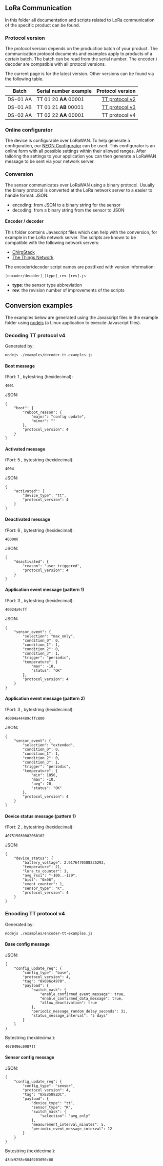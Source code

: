 ## LoRa Communication

In this folder all documentation and scripts related to LoRa communication of the specific product can be found. 

### Protocol version

The protocol version depends on the production batch of your product. The communication protocol documents and examples apply to products of a certain batch. The batch can be read from the serial number. The encoder / decoder are compatible with all protocol versions.

The current page is for the latest version. Other versions can be found via the following table.

| Batch  | Serial number example  | Protocol version  |
|---|---|---:|
| DS-01 AA  | TT 01 20 **AA** 00001 | [TT protocol v2](legacy/protocol_v2) |
| DS-01 AB  | TT 01 21 **AB** 00001 | [TT protocol v3](legacy/protocol_v3) |
| DS-02 AA  | TT 02 22 **AA** 00001 | TT protocol v4 |

### Online configurator

The device is configurable over LoRaWAN. To help generate a configuration, our [NEON Configurator](https://neon-configurator.twtg.io/neon/tt/v3/) can be used. This configurator is an online form with all possible settings within their allowed ranges. After tailoring the settings to your application you can then generate a LoRaWAN message to be sent via your network server.

### Conversion

The sensor communicates over LoRaWAN using a binary protocol. Usually the binary protocol is converted at the LoRa network server to a easier to handle format: JSON.

- encoding: from JSON to a binary string for the sensor
- decoding: from a binary string from the sensor to JSON

#### Encoder / decoder

This folder contains Javascript files which can help with the conversion, for example in the LoRa network server. The scripts are known to be compatible with the following network servers:

- [ChirpStack](https://www.chirpstack.io/)
- [The Things Network](https://www.thethingsnetwork.org/)


The encoder/decoder script names are postfixed with version information: 

	[encoder/decoder]_[type]_rev-[rev].js

- **type**: the sensor type abbreviation
- **rev**: the revision number of improvements of the scripts


## Conversion examples

The examples below are generated using the Javascript files in the example folder using [nodejs](https://nodejs.org/) (a Linux application to execute Javascript files).

### Decoding TT protocol v4

Generated by:
```
nodejs ./examples/decoder-tt-examples.js
```

#### Boot message
fPort: 1
, bytestring (hexidecimal):
```
4001
```
JSON:
```
{
    "boot": {
        "reboot_reason": {
            "major": "config update",
            "minor": ""
        },
        "protocol_version": 4
    }
}
```
#### Activated message
fPort: 5
, bytestring (hexidecimal):
```
4004
```
JSON:
```
{
    "activated": {
        "device_type": "tt",
        "protocol_version": 4
    }
}
```
#### Deactivated message
fPort: 6
, bytestring (hexidecimal):
```
400000
```
JSON:
```
{
    "deactivated": {
        "reason": "user_triggered",
        "protocol_version": 4
    }
}
```
#### Application event message (pattern 1)
fPort: 3
, bytestring (hexidecimal):
```
40024a9cff
```
JSON:
```
{
    "sensor_event": {
        "selection": "max_only",
        "condition_0": 0,
        "condition_1": 1,
        "condition_2": 0,
        "condition_3": 1,
        "trigger": "periodic",
        "temperature": {
            "max": -10,
            "status": "OK"
        },
        "protocol_version": 4
    }
}
```
#### Application event message (pattern 2)
fPort: 3
, bytestring (hexidecimal):
```
40004a44489cffc800
```
JSON:
```
{
    "sensor_event": {
        "selection": "extended",
        "condition_0": 0,
        "condition_1": 1,
        "condition_2": 0,
        "condition_3": 1,
        "trigger": "periodic",
        "temperature": {
            "min": 1850,
            "max": -10,
            "avg": 20,
            "status": "OK"
        },
        "protocol_version": 4
    }
}
```
#### Device status message (pattern 1)
fPort: 2
, bytestring (hexidecimal):
```
407515030002060102
```
JSON:
```
{
    "device_status": {
        "battery_voltage": 2.9176470588235293,
        "temperature": 21,
        "lora_tx_counter": 3,
        "avg_rssi": "-100..-129",
        "bist": "0x06",
        "event_counter": 1,
        "sensor_type": "K",
        "protocol_version": 4
    }
}
```

### Encoding TT protocol v4

Generated by:
```
nodejs ./examples/encoder-tt-examples.js
```

#### Base config message
JSON:
```
{
    "config_update_req": {
        "config_type": "base",
        "protocol_version": 4,
        "tag": "0x096c4970",
        "payload": {
            "switch_mask": {
                "enable_confirmed_event_message": true,
                "enable_confirmed_data_message": true,
                "allow_deactivation": true
            },
            "periodic_message_random_delay_seconds": 31,
            "status_message_interval": "5 days"
        }
    }
}
```
Bytestring (hexidecimal):
```
4070496c0907ff
```
#### Sensor config message
JSON:
```
{
    "config_update_req": {
        "config_type": "sensor",
        "protocol_version": 4,
        "tag": "0xE85892DC",
        "payload": {
            "device_type": "tt",
            "sensor_type": "K",
            "switch_mask": {
                "selection": "avg_only"
            },
            "measurement_interval_minutes": 5,
            "periodic_event_message_interval": 12
        }
    }
}
```
Bytestring (hexidecimal):
```
43dc9258e8040203050c00
```
